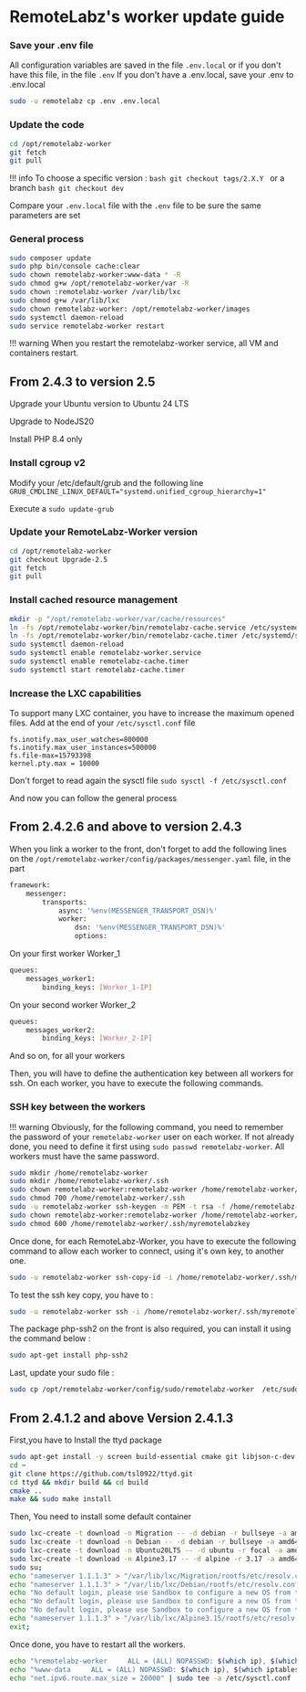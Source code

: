 # RemoteLabz's worker update guide

### Save your .env file
All configuration variables are saved in the file `.env.local` or if you don't have this file, in the file `.env`
If you don't have a .env.local, save your .env to .env.local
```bash
sudo -u remotelabz cp .env .env.local
```

### Update the code
```bash
cd /opt/remotelabz-worker
git fetch
git pull
```

!!! info
    To choose a specific version :
    ```bash
    git checkout tags/2.X.Y
    ```
    or a branch
    ```bash
    git checkout dev
    ```

Compare your `.env.local` file with the `.env` file to be sure the same parameters are set 
### General process
```bash
sudo composer update
sudo php bin/console cache:clear
sudo chown remotelabz-worker:www-data * -R
sudo chmod g+w /opt/remotelabz-worker/var -R
sudo chown :remotelabz-worker /var/lib/lxc
sudo chmod g+w /var/lib/lxc
sudo chown remotelabz-worker: /opt/remotelabz-worker/images
sudo systemctl daemon-reload
sudo service remotelabz-worker restart
```
!!! warning
    When you restart the remotelabz-worker service, all VM and containers restart.
 

## From 2.4.3 to version 2.5
Upgrade your Ubuntu version to Ubuntu 24 LTS

Upgrade to NodeJS20

Install PHP 8.4 only

### Install cgroup v2
Modify your /etc/default/grub and the following line 
```GRUB_CMDLINE_LINUX_DEFAULT="systemd.unified_cgroup_hierarchy=1"```

Execute a ```sudo update-grub```

### Update your RemoteLabz-Worker version
```bash
cd /opt/remotelabz-worker
git checkout Upgrade-2.5
git fetch
git pull
```

### Install cached resource management

```bash
mkdir -p "/opt/remotelabz-worker/var/cache/resources"
ln -fs /opt/remotelabz-worker/bin/remotelabz-cache.service /etc/systemd/system/remotelabz-cache.service
ln -fs /opt/remotelabz-worker/bin/remotelabz-cache.timer /etc/systemd/system/remotelabz-cache.timer
sudo systemctl daemon-reload
sudo systemctl enable remotelabz-worker.service
sudo systemctl enable remotelabz-cache.timer
sudo systemctl start remotelabz-cache.timer
```

### Increase the LXC capabilities

To support many LXC container, you have to increase the maximum opened files.
Add at the end of your `/etc/sysctl.conf` file

```
fs.inotify.max_user_watches=800000
fs.inotify.max_user_instances=500000
fs.file-max=15793398
kernel.pty.max = 10000
```

Don't forget to read again the sysctl file `sudo sysctl -f /etc/sysctl.conf`


And now you can follow the general process

## From 2.4.2.6 and above to version 2.4.3
When you link a worker to the front, don't forget to add the following lines on the `/opt/remotelabz-worker/config/packages/messenger.yaml` file, in the part 
```bash
framework:
    messenger:
        transports:
            async: '%env(MESSENGER_TRANSPORT_DSN)%'
            worker: 
                dsn: '%env(MESSENGER_TRANSPORT_DSN)%'
                options:
```
On your first worker Worker_1

```bash
queues:
    messages_worker1:
        binding_keys: [Worker_1-IP]
```

On your second worker Worker_2
```bash
queues:
    messages_worker2:
        binding_keys: [Worker_2-IP]
```
And so on, for all your workers

Then, you will have to define the authentication key between all workers for ssh. On each worker, you have to execute the following commands. 

### SSH key between the workers

!!! warning
    Obviously, for the following command, you need to remember the password of your `remotelabz-worker` user on each worker. If not already done, you need to define it first using `sudo passwd remotelabz-worker`. All workers must have the same password.

```bash
sudo mkdir /home/remotelabz-worker
sudo mkdir /home/remotelabz-worker/.ssh
sudo chown remotelabz-worker:remotelabz-worker /home/remotelabz-worker/.ssh
sudo chmod 700 /home/remotelabz-worker/.ssh
sudo -u remotelabz-worker ssh-keygen -m PEM -t rsa -f /home/remotelabz-worker/.ssh/myremotelabzkey
sudo chown remotelabz-worker:remotelabz-worker /home/remotelabz-worker/.ssh -R
sudo chmod 600 /home/remotelabz-worker/.ssh/myremotelabzkey
```

Once done, for each RemoteLabz-Worker, you have to execute the following command to allow each worker to connect, using it's own key, to another one.
```bash
sudo -u remotelabz-worker ssh-copy-id -i /home/remotelabz-worker/.ssh/myremotelabzkey.pub remotelabz-worker@Worker_X-IP
```

To test the ssh key copy, you have to :
```bash
sudo -u remotelabz-worker ssh -i /home/remotelabz-worker/.ssh/myremotelabzkey remotelabz-worker@Worker_X-IP
```

The package php-ssh2 on the front is also required, you can install it using the command below :
```bash
sudo apt-get install php-ssh2
```


Last, update your sudo file :
```bash
sudo cp /opt/remotelabz-worker/config/sudo/remotelabz-worker  /etc/sudoers.d/remotelabz-worker
```

## From 2.4.1.2 and above Version 2.4.1.3

First,you have to Install the ttyd package

```bash
sudo apt-get install -y screen build-essential cmake git libjson-c-dev libwebsockets-dev
cd ~
git clone https://github.com/tsl0922/ttyd.git
cd ttyd && mkdir build && cd build
cmake ..
make && sudo make install
```

Then, You need to install some default container
```bash
sudo lxc-create -t download -n Migration -- -d debian -r bullseye -a amd64 --keyserver hkp://keyserver.ubuntu.com;
sudo lxc-create -t download -n Debian -- -d debian -r bullseye -a amd64 --keyserver hkp://keyserver.ubuntu.com;
sudo lxc-create -t download -n Ubuntu20LTS -- -d ubuntu -r focal -a amd64 --keyserver hkp://keyserver.ubuntu.com;
sudo lxc-create -t download -n Alpine3.17 -- -d alpine -r 3.17 -a amd64 --keyserver hkp://keyserver.ubuntu.com;
sudo su;
echo "nameserver 1.1.1.3" > "/var/lib/lxc/Migration/rootfs/etc/resolv.conf";
echo "nameserver 1.1.1.3" > "/var/lib/lxc/Debian/rootfs/etc/resolv.conf";
echo "No default login, please use Sandbox to configure a new OS from this" >> "/var/lib/lxc/Debian/rootfs/etc/issue";
echo "No default login, please use Sandbox to configure a new OS from this" >> "/var/lib/lxc/Ubuntu20LTS/rootfs/etc/issue";
echo "No default login, please use Sandbox to configure a new OS from this" >> "/var/lib/lxc/Alpine3.15/rootfs/etc/issue";
echo "nameserver 1.1.1.3" > "/var/lib/lxc/Alpine3.15/rootfs/etc/resolv.conf";
exit;
```
Once done, you have to restart all the workers.
```bash
echo "%remotelabz-worker     ALL = (ALL) NOPASSWD: $(which ip), $(which iptables), $(which ovs-vsctl), $(which systemctl) start remotelabz*, $(which systemctl) stop remotelabz*, $(which systemctl) restart remotelabz*, $(which systemctl) status remotelabz*" | sudo tee /etc/sudoers.d/remotelabz-worker
echo "%www-data     ALL = (ALL) NOPASSWD: $(which ip), $(which iptables), $(which ovs-vsctl), $(which systemctl) start remotelabz*, $(which systemctl) stop remotelabz*, $(which systemctl) restart remotelabz*, $(which systemctl) status remotelabz*" | sudo tee -a /etc/sudoers.d/remotelabz-worker
echo "net.ipv6.route.max_size = 20000" | sudo tee -a /etc/sysctl.conf
```
